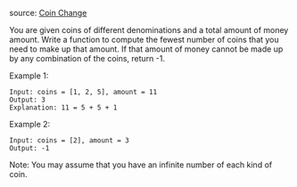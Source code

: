 source: [Coin Change](https://leetcode.com/problems/coin-change/)

You are given coins of different denominations and a total amount of money amount. Write a function to compute the fewest number of coins that you need to make up that amount. If that amount of money cannot be made up by any combination of the coins, return -1.

Example 1:

```
Input: coins = [1, 2, 5], amount = 11
Output: 3 
Explanation: 11 = 5 + 5 + 1
```

Example 2:

```
Input: coins = [2], amount = 3
Output: -1
```

Note:
You may assume that you have an infinite number of each kind of coin.